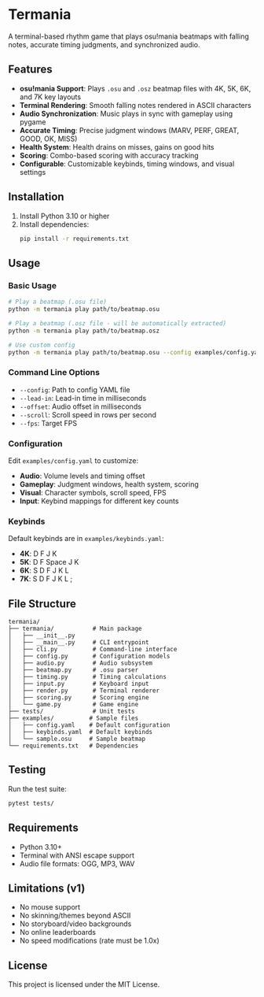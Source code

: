 # Termania

A terminal-based rhythm game that plays osu!mania beatmaps with falling notes, accurate timing judgments, and synchronized audio.

## Features

- **osu!mania Support**: Plays `.osu` and `.osz` beatmap files with 4K, 5K, 6K, and 7K key layouts
- **Terminal Rendering**: Smooth falling notes rendered in ASCII characters
- **Audio Synchronization**: Music plays in sync with gameplay using pygame
- **Accurate Timing**: Precise judgment windows (MARV, PERF, GREAT, GOOD, OK, MISS)
- **Health System**: Health drains on misses, gains on good hits
- **Scoring**: Combo-based scoring with accuracy tracking
- **Configurable**: Customizable keybinds, timing windows, and visual settings

## Installation

1. Install Python 3.10 or higher
2. Install dependencies:
   ```bash
   pip install -r requirements.txt
   ```

## Usage

### Basic Usage

```bash
# Play a beatmap (.osu file)
python -m termania play path/to/beatmap.osu

# Play a beatmap (.osz file - will be automatically extracted)
python -m termania play path/to/beatmap.osz

# Use custom config
python -m termania play path/to/beatmap.osu --config examples/config.yaml
```

### Command Line Options

- `--config`: Path to config YAML file
- `--lead-in`: Lead-in time in milliseconds
- `--offset`: Audio offset in milliseconds  
- `--scroll`: Scroll speed in rows per second
- `--fps`: Target FPS

### Configuration

Edit `examples/config.yaml` to customize:

- **Audio**: Volume levels and timing offset
- **Gameplay**: Judgment windows, health system, scoring
- **Visual**: Character symbols, scroll speed, FPS
- **Input**: Keybind mappings for different key counts

### Keybinds

Default keybinds are in `examples/keybinds.yaml`:

- **4K**: D F J K
- **5K**: D F Space J K  
- **6K**: S D F J K L
- **7K**: S D F J K L ;

## File Structure

```
termania/
├── termania/           # Main package
│   ├── __init__.py
│   ├── __main__.py     # CLI entrypoint
│   ├── cli.py          # Command-line interface
│   ├── config.py       # Configuration models
│   ├── audio.py        # Audio subsystem
│   ├── beatmap.py      # .osu parser
│   ├── timing.py       # Timing calculations
│   ├── input.py        # Keyboard input
│   ├── render.py       # Terminal renderer
│   ├── scoring.py      # Scoring engine
│   └── game.py         # Game engine
├── tests/              # Unit tests
├── examples/          # Sample files
│   ├── config.yaml    # Default configuration
│   ├── keybinds.yaml  # Default keybinds
│   └── sample.osu     # Sample beatmap
└── requirements.txt   # Dependencies
```

## Testing

Run the test suite:

```bash
pytest tests/
```

## Requirements

- Python 3.10+
- Terminal with ANSI escape support
- Audio file formats: OGG, MP3, WAV

## Limitations (v1)

- No mouse support
- No skinning/themes beyond ASCII
- No storyboard/video backgrounds
- No online leaderboards
- No speed modifications (rate must be 1.0x)

## License

This project is licensed under the MIT License.
